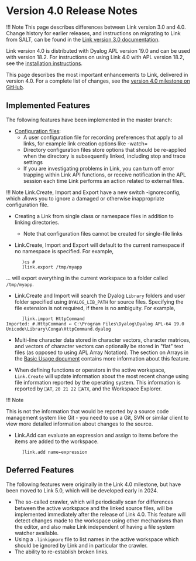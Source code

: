 # Version 4.0 Release Notes

!!! Note
     This page describes differences between Link version 3.0 and 4.0. 
     Change history for earlier releases,
     and instructions on migrating to Link from SALT, can be found in the
     [Link version 3.0 documentation](https://dyalog.github.io/link/3.0/).

Link version 4.0 is distributed with Dyalog APL version 19.0 and can be used with version 18.2. For instructions on using Link 4.0 with APL version 18.2, see the [installation instructions](Installation.md).

This page describes the most important enhancements to Link, delivered in version 4.0. For a complete list of changes, see the [version 4.0 milestone on GitHub](https://github.com/Dyalog/link/milestone/2).

## Implemented Features

The following features have been implemented in the master branch:

* [Configuration files](Usage/ConfigFiles.md):
  - A user configuration file for recording preferences that apply to all links, for example link creation options like -watch=
  - Directory configuration files store options that should be re-applied when the directory is subsequently linked, including stop and trace settings
  - If you are investigating problems in Link, you can turn off error trapping within Link API functions, or receive notification in the APL session each time Link performs an action related to external files.

!!! Note
     Link.Create, Import and Export have a new switch -ignoreconfig, which allows you
     to ignore a damaged or otherwise inappropriate configuration file.

* Creating a Link from single class or namespace files in addition to linking directories.
  
  - Note that configuration files cannot be created for single-file links

* Link.Create, Import and Export will default to the current namespace if no namespace is specified. For example,

```
      )cs #
      ]link.export /tmp/myapp
```

... will export everything in the current workspace to a folder called `/tmp/myapp`.

* Link.Create and Import will search the Dyalog `Library` folders and user folder specified using `DYALOG_LIB_PATH` for source files. Specifying the file extension is not required, if there is no ambiguity. For example,

```
      ]link.import HttpCommand
Imported: #.HttpCommand ← C:\Program Files\Dyalog\Dyalog APL-64 19.0 Unicode\Library\Conga\HttpCommand.dyalog
```

- Multi-line character data stored in character vectors, character matrices, and vectors of character vectors can optionally be stored in "flat" text files (as opposed to using APL Array Notation). The section on Arrays in the [Basic Usage document](Usage/index.md#Arrays) contains more information about this feature.

- When defining functions or operators in the active workspace, `Link.Create` will update information about the most recent change using file information reported by the operating system. This information is reported by `⎕AT`, `20 21 22 ⎕ATX`, and the Workspace Explorer. 

!!! Note

  This is not the information that would be reported by a source code management system like Git - you need to use a Git, SVN or similar client to view more detailed information about changes to the source.

- Link.Add can evaluate an expression and assign to items before the items are added to the workspace.

```
      ]link.add name←expression 
```

## Deferred Features

The following features were originally in the Link 4.0 milestone, but have been moved to Link 5.0, which will be developed early in 2024.

* The so-called crawler, which will periodically scan for differences between the active workspace and the linked source files, will be implemented immediately after the release of Link 4.0. This feature will detect changes made to the workspace using other mechanisms than the editor, and also make Link independent of having a file system watcher available.
* Using a `.linkignore` file to list names in the active workspace which should be ignored by Link and in particular the crawler.
* The ability to re-establish broken links.
